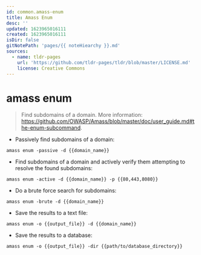 ```yaml
---
id: common.amass-enum
title: Amass Enum
desc: ''
updated: 1623965016111
created: 1623965016111
isDir: false
gitNotePath: 'pages/{{ noteHiearchy }}.md'
sources:
  - name: tldr-pages
    url: 'https://github.com/tldr-pages/tldr/blob/master/LICENSE.md'
    license: Creative Commons
---
```

# amass enum

> Find subdomains of a domain.
> More information: <https://github.com/OWASP/Amass/blob/master/doc/user_guide.md#the-enum-subcommand>.

- Passively find subdomains of a domain:

`amass enum -passive -d {{domain_name}}`

- Find subdomains of a domain and actively verify them attempting to resolve the found subdomains:

`amass enum -active -d {{domain_name}} -p {{80,443,8080}}`

- Do a brute force search for subdomains:

`amass enum -brute -d {{domain_name}}`

- Save the results to a text file:

`amass enum -o {{output_file}} -d {{domain_name}}`

- Save the results to a database:

`amass enum -o {{output_file}} -dir {{path/to/database_directory}}`

